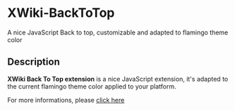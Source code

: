 # XWiki-BackToTop
A nice JavaScript Back to top, customizable and adapted to flamingo theme color  

Description
-----------
**XWiki Back To Top extension** is a nice JavaScript extension, it's adapted to the current flamingo theme color applied to your platform.

For more informations, please [click here](http://extensions.xwiki.org/xwiki/bin/view/Extension/Back+To+Top)

